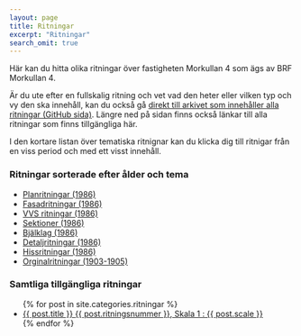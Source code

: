 ```yaml
---
layout: page
title: Ritningar
excerpt: "Ritningar"
search_omit: true
---
```


Här kan du hitta olika ritningar över fastigheten Morkullan 4 som ägs av BRF Morkullan 4.

Är du ute efter en fullskalig ritning och vet vad den heter eller vilken typ och vy den ska innehåll, kan du också gå <a href="https://github.com/Morkullan4/Morkullan4.github.io/tree/master/ritningar/doc/full">direkt till arkivet som innehåller alla ritningar (GitHub sida)</a>. Längre ned på sidan finns också länkar till alla ritningar som finns tillgängliga här.

I den kortare listan över tematiska ritnignar kan du klicka dig till ritnigar från en viss period och med ett visst innehåll.

### Ritningar sorterade efter ålder och tema

- <a href="./planritningar/index.html">Planritningar (1986)</a>
- <a href="./fasad/index.html">Fasadritningar (1986)</a>
- <a href="./vvs/index.html">VVS ritningar (1986)</a>
- <a href="./sektioner/index.html">Sektioner (1986)</a>
- <a href="./bjaelklag/index.html">Bjälklag (1986)</a>
- <a href="./detaljer/index.html">Detaljritningar (1986)</a>
- <a href="./hiss/index.html">Hissritningar (1986)</a>
- <a href="./orginal/index.html">Orginalritningar (1903-1905)</a>

### Samtliga tillgängliga ritningar

<ul class="post-list">
{% for post in site.categories.ritningar %}
  <li><article><a href="{{ site.url }}{{ post.url }}">{{ post.title }}  <span class="excerpt"> {{ post.ritningsnummer }}, Skala 1 : {{ post.scale }}</span></a></article></li>
{% endfor %}
</ul>
